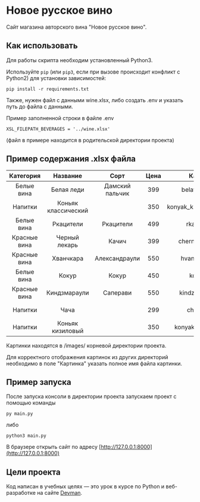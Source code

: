 # Новое русское вино

Сайт магазина авторского вина "Новое русское вино".

## Как использовать

Для работы скрипта необходим установленный Python3.

Используйте `pip` (или `pip3`, если при вызове происходит конфликт с Python2) для установки зависимостей:
```
pip install -r requirements.txt
```

Также, нужен файл с данными wine.xlsx, либо создать .env и указать путь до файла с данными.

Пример заполненной строки в файле .env 
```
XSL_FILEPATH_BEVERAGES = '../wine.xlsx'
```
(файл в примере находится в родительской директории проекта)

## Пример содержания .xlsx файла

|   Категория  |       Название      |       Сорт      | Цена |         Картинка         |         Акция        |
|:------------:|:-------------------:|:---------------:|:----:|:------------------------:|:--------------------:|
| Белые вина   | Белая леди          | Дамский пальчик | 399  | belaya_ledi.png          | Выгодное предложение |
| Напитки      | Коньяк классический |                 | 350  | konyak_klassicheskyi.png |                      |
| Белые вина   | Ркацители           | Ркацители       | 499  | rkaciteli.png            |                      |
| Красные вина | Черный лекарь       | Качич           | 399  | chernyi_lekar.png        |                      |
| Красные вина | Хванчкара           | Александраули   | 550  | hvanchkara.png           |                      |
| Белые вина   | Кокур               | Кокур           | 450  | kokur.png                |                      |
| Красные вина | Киндзмараули        | Саперави        | 550  | kindzmarauli.png         |                      |
| Напитки      | Чача                |                 | 299  | chacha.png               | Выгодное предложение |
| Напитки      | Коньяк кизиловый    |                 | 350  | konyak_kizilovyi.png     |                      |

Картинки находятся в /images/ корневой директории проекта. 

Для корректного отображения картинок из других директорий необходимо в поле "Картинка" указать полное имя файла картинки.

## Пример запуска

После запуска консоли в директории проекта запускаем проект с помощью команды
```
py main.py
```
либо 
```
python3 main.py
```

В браузере открыть сайт по адресу [http://127.0.0.1:8000](http://127.0.0.1:8000)

## Цели проекта

Код написан в учебных целях — это урок в курсе по Python и веб-разработке на сайте [Devman](https://dvmn.org).
